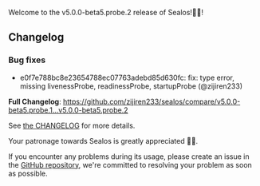 Welcome to the v5.0.0-beta5.probe.2 release of Sealos!🎉🎉!



## Changelog
### Bug fixes
* e0f7e788bc8e23654788ec07763adebd85d630fc: fix: type error, missing livenessProbe, readinessProbe, startupProbe (@zijiren233)

**Full Changelog**: https://github.com/zijiren233/sealos/compare/v5.0.0-beta5.probe.1...v5.0.0-beta5.probe.2

See [the CHANGELOG](https://github.com/zijiren233/sealos/blob/main/CHANGELOG/CHANGELOG.md) for more details.

Your patronage towards Sealos is greatly appreciated 🎉🎉.

If you encounter any problems during its usage, please create an issue in the [GitHub repository](https://github.com/zijiren233/sealos), we're committed to resolving your problem as soon as possible.
